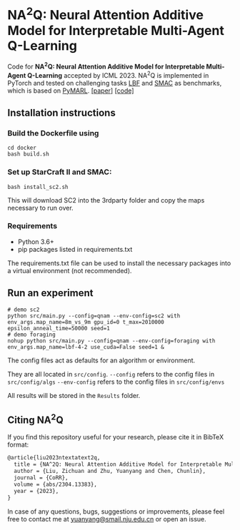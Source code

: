 # NA<sup>2</sup>Q: Neural Attention Additive Model for Interpretable Multi-Agent Q-Learning

Code for **NA<sup>2</sup>Q: Neural Attention Additive Model for Interpretable Multi-Agent Q-Learning** accepted by ICML 2023. NA<sup>2</sup>Q is implemented in PyTorch and tested on challenging tasks [LBF](https://github.com/semitable/lb-foraging) and [SMAC](https://github.com/oxwhirl/smac) as benchmarks, which is based on [PyMARL](https://github.com/oxwhirl/pymarl). [[paper]](https://arxiv.org/abs/2304.13383) [[code]](https://github.com/zichuan-liu/NA2Q)

## Installation instructions
### Build the Dockerfile using 

```shell
cd docker
bash build.sh
```

### Set up StarCraft II and SMAC:

```shell
bash install_sc2.sh
```

This will download SC2 into the 3rdparty folder and copy the maps necessary to run over.
### Requirements
- Python 3.6+
- pip packages listed in requirements.txt

The requirements.txt file can be used to install the necessary packages into a virtual environment (not recommended).

## Run an experiment 

```shell
# demo sc2
python src/main.py --config=qnam --env-config=sc2 with env_args.map_name=8m_vs_9m gpu_id=0 t_max=2010000 epsilon_anneal_time=50000 seed=1
# demo foraging
nohup python src/main.py --config=qnam --env-config=foraging with env_args.map_name=lbf-4-2 use_cuda=False seed=1 &
```

The config files act as defaults for an algorithm or environment. 

They are all located in `src/config`.
`--config` refers to the config files in `src/config/algs`
`--env-config` refers to the config files in `src/config/envs`

All results will be stored in the `Results` folder.

## Citing NA<sup>2</sup>Q

If you find this repository useful for your research, please cite it in BibTeX format:

```tex
@article{liu2023ntextatext2q,
  title = {NA^2Q: Neural Attention Additive Model for Interpretable Multi-Agent Q-Learning},
  author = {Liu, Zichuan and Zhu, Yuanyang and Chen, Chunlin},
  journal = {CoRR},
  volume = {abs/2304.13383},
  year = {2023},
}
```
In case of any questions, bugs, suggestions or improvements, please feel free to contact me at yuanyang@smail.nju.edu.cn or open an issue.
